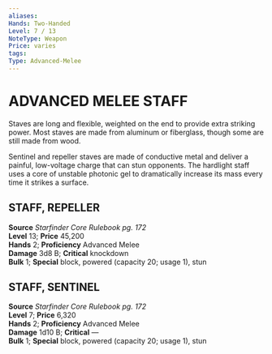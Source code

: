 ```yaml
---
aliases: 
Hands: Two-Handed
Level: 7 / 13
NoteType: Weapon
Price: varies
tags: 
Type: Advanced-Melee
---
```

# ADVANCED MELEE STAFF
Staves are long and flexible, weighted on the end to provide extra striking power. Most staves are made from aluminum or fiberglass, though some are still made from wood.

Sentinel and repeller staves are made of conductive metal and deliver a painful, low-voltage charge that can stun opponents. The hardlight staff uses a core of unstable photonic gel to dramatically increase its mass every time it strikes a surface.

##  STAFF, REPELLER

**Source** _Starfinder Core Rulebook pg. 172_  
**Level** 13; **Price** 45,200  
**Hands** 2; **Proficiency** Advanced Melee  
**Damage** 3d8 B; **Critical** knockdown  
**Bulk** 1; **Special** block, powered (capacity 20; usage 1), stun

##  STAFF, SENTINEL

**Source** _Starfinder Core Rulebook pg. 172_  
**Level** 7; **Price** 6,320  
**Hands** 2; **Proficiency** Advanced Melee  
**Damage** 1d10 B; **Critical** —  
**Bulk** 1; **Special** block, powered (capacity 20; usage 1), stun